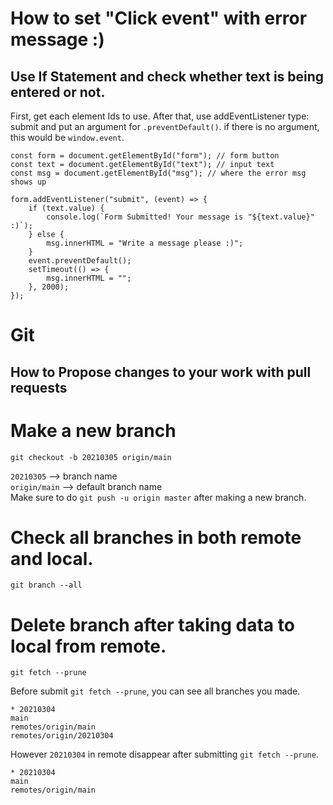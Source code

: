# How to set "Click event" with error message :)

## Use If Statement and check whether text is being entered or not.

First, get each element Ids to use.
After that, use addEventListener type: submit and put an argument for `.preventDefault()`. if there is no argument, this would be `window.event`.

```JS
const form = document.getElementById("form"); // form button
const text = document.getElementById("text"); // input text
const msg = document.getElementById("msg"); // where the error msg shows up

form.addEventListener("submit", (event) => {
	if (text.value) {
		console.log(`Form Submitted! Your message is "${text.value}" :)`);
	} else {
		msg.innerHTML = "Write a message please :)";
	}
	event.preventDefault();
	setTimeout(() => {
		msg.innerHTML = "";
	}, 2000);
});
```



# Git

## How to Propose changes to your work with pull requests

# Make a new branch
```Git
git checkout -b 20210305 origin/main
```
`20210305` --> branch name  <br>
`origin/main` --> default branch name  <br>
Make sure to do `git push -u origin master` after making a new branch.

# Check all branches in both remote and local.
```Git
git branch --all
```

# Delete branch after taking data to local from remote.
```Git
git fetch --prune
```

Before submit `git fetch --prune`, you can see all branches you made.
```Git
* 20210304
main
remotes/origin/main
remotes/origin/20210304
```
However `20210304` in remote disappear after submitting `git fetch --prune`.
```Git
* 20210304
main
remotes/origin/main
```